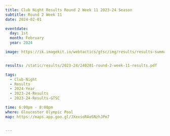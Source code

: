 ```yaml
---
title: Club Night Results Round 2 Week 11 2023-24 Season
subtitle: Round 2 Week 11
date: 2024-02-01

eventdate:
  day: 1st
  month: February
  year: 2024

image: https://ik.imagekit.io/webtactics/gtsc/img/results/results-summary-11.jpg


results: /static/results/2023-24/240201-round-2-week-11-results.pdf

tags:
  - Club-Night
  - Results
  - 2024-Year
  - 2023-24-Results
  - 2023-24-Results-GTSC

time: 6:00pm - 8:00pm
where: Gloucester Olympic Pool
map: https://maps.app.goo.gl/JXexsoRAoSNzhJPm7


---
```





